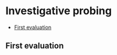 # Investigative probing

<!-- TOC START min:2 max:2 link:true asterisk:false update:true -->
- [First evaluation](#first-evaluation)
<!-- TOC END -->

## First evaluation
